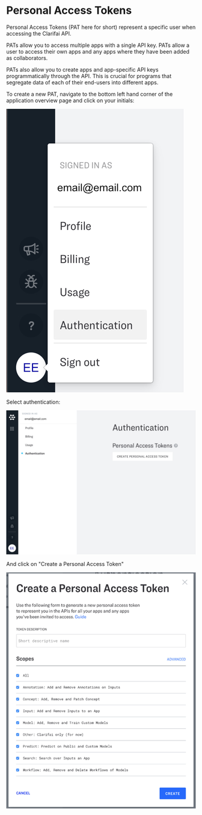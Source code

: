 # Personal Access Tokens

Personal Access Tokens \(PAT here for short\) represent a specific user when accessing the Clarifai API.

PATs allow you to access multiple apps with a single API key. PATs allow a user to access their own apps and any apps where they have been added as collaborators.

PATs also allow you to create apps and app-specific API keys programmatically through the API. This is crucial for programs that segregate data of each of their end-users into different apps.

To create a new PAT, navigate to the bottom left hand corner of the application overview page and click on your initials:

![](../../.gitbook/assets/navigate_authentication%20%281%29.jpg)

Select authentication:

![](../../.gitbook/assets/authentication_screen%20%281%29.jpg)

And click on "Create a Personal Access Token"

![](../../.gitbook/assets/create_pat%20%281%29.jpg)

